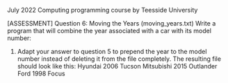 July 2022 Computing programming course by Teesside University

[ASSESSMENT] Question 6: Moving the Years (moving_years.txt)
Write a program that will combine the year associated with a car with its model number:
1.	Adapt your answer to question 5 to prepend the year to the model number instead of deleting it from the file completely. The resulting file should look like this:
Hyundai
2006 Tucson
Mitsubishi
2015 Outlander
Ford
1998 Focus
